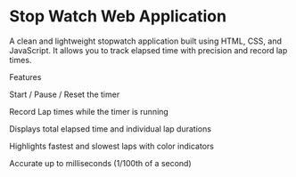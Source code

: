 # Stop Watch Web Application

A clean and lightweight stopwatch application built using HTML, CSS, and JavaScript. It allows you to track elapsed time with precision and record lap times.

Features

Start / Pause / Reset the timer

Record Lap times while the timer is running

Displays total elapsed time and individual lap durations

Highlights fastest and slowest laps with color indicators

Accurate up to milliseconds (1/100th of a second)

